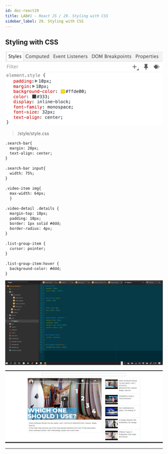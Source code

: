 ```yaml
---
id: doc-react29
title: LAB#1 - React JS / 29. Styling with CSS
sidebar_label: 29. Styling with CSS
---
```


## Styling with CSS


![alt text](.\assets\React_Imagem29_1.png)


> /style/style.css

~~~
.search-bar{
  margin: 20px;
  text-align: center;
}

.search-bar input{
  width: 75%;
}

.video-item img{
  max-width: 64px;
  }

.video-detail .details {
  margin-top: 10px;
  padding: 10px;
  border: 1px solid #ddd;
  border-radius: 4px;
}

.list-group-item {
  cursor: pointer;
}

.list-group-item:hover {
  background-color: #ddd;
}

~~~

![alt text](.\assets\React_Imagem29_2.jpg)


![alt text](.\assets\React_Imagem29_1.jpg)


---

